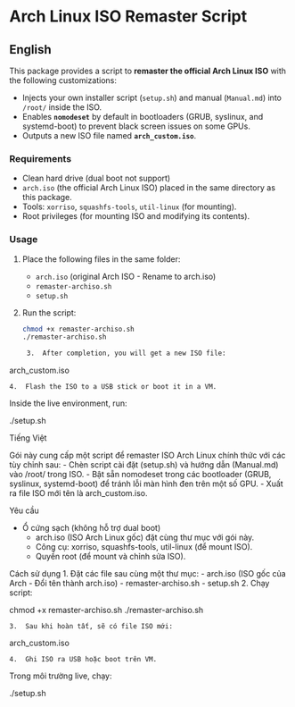 # Arch Linux ISO Remaster Script

## English

This package provides a script to **remaster the official Arch Linux ISO** with the following customizations:
- Injects your own installer script (`setup.sh`) and manual (`Manual.md`) into `/root/` inside the ISO.
- Enables **`nomodeset`** by default in bootloaders (GRUB, syslinux, and systemd-boot) to prevent black screen issues on some GPUs.
- Outputs a new ISO file named **`arch_custom.iso`**.

### Requirements
- Clean hard drive (dual boot not support)
- `arch.iso` (the official Arch Linux ISO) placed in the same directory as this package.
- Tools: `xorriso`, `squashfs-tools`, `util-linux` (for mounting).
- Root privileges (for mounting ISO and modifying its contents).

### Usage
1. Place the following files in the same folder:
   - `arch.iso` (original Arch ISO - Rename to arch.iso)
   - `remaster-archiso.sh`
   - `setup.sh`

2. Run the script:
   ```bash
   chmod +x remaster-archiso.sh
   ./remaster-archiso.sh

	3.	After completion, you will get a new ISO file:

arch_custom.iso


	4.	Flash the ISO to a USB stick or boot it in a VM.
Inside the live environment, run:

./setup.sh

Tiếng Việt

Gói này cung cấp một script để remaster ISO Arch Linux chính thức với các tùy chỉnh sau:
	-	Chèn script cài đặt (setup.sh) và hướng dẫn (Manual.md) vào /root/ trong ISO.
	-	Bật sẵn nomodeset trong các bootloader (GRUB, syslinux, systemd-boot) để tránh lỗi màn hình đen trên một số GPU.
	-	Xuất ra file ISO mới tên là arch_custom.iso.

Yêu cầu
  - Ổ cứng sạch (không hỗ trợ dual boot)
	-	arch.iso (ISO Arch Linux gốc) đặt cùng thư mục với gói này.
	-	Công cụ: xorriso, squashfs-tools, util-linux (để mount ISO).
	-	Quyền root (để mount và chỉnh sửa ISO).

Cách sử dụng
	1.	Đặt các file sau cùng một thư mục:
	-	arch.iso (ISO gốc của Arch - Đổi tên thành arch.iso)
	-	remaster-archiso.sh
	-	setup.sh
	2.	Chạy script:

chmod +x remaster-archiso.sh
./remaster-archiso.sh


	3.	Sau khi hoàn tất, sẽ có file ISO mới:

arch_custom.iso


	4.	Ghi ISO ra USB hoặc boot trên VM.
Trong môi trường live, chạy:

./setup.sh
